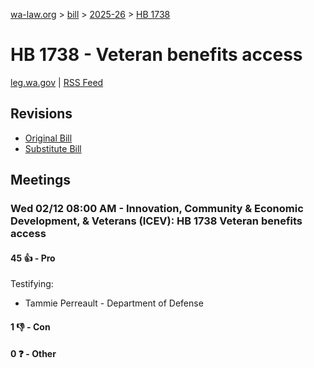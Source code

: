[wa-law.org](/) > [bill](/bill/) > [2025-26](/bill/2025-26/) > [HB 1738](/bill/2025-26/hb/1738/)

# HB 1738 - Veteran benefits access
[leg.wa.gov](https://app.leg.wa.gov/billsummary?BillNumber=1738&Year=2025&Initiative=false) | [RSS Feed](./rss.xml)

## Revisions
* [Original Bill](1/)
* [Substitute Bill](S/)

## Meetings
### Wed 02/12 08:00 AM - Innovation, Community & Economic Development, & Veterans (ICEV): HB 1738 Veteran benefits access
#### 45 👍 - Pro
Testifying:
* Tammie Perreault - Department of Defense

#### 1 👎 - Con

#### 0 ❓ - Other
